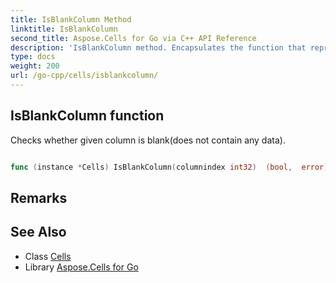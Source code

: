 ```yaml
---
title: IsBlankColumn Method 
linktitle: IsBlankColumn
second_title: Aspose.Cells for Go via C++ API Reference
description: 'IsBlankColumn method. Encapsulates the function that represents isblankcolumn in Go.'
type: docs
weight: 200
url: /go-cpp/cells/isblankcolumn/
---
```


## IsBlankColumn function

Checks whether given column is blank(does not contain any data).

```go

func (instance *Cells) IsBlankColumn(columnindex int32)  (bool,  error) 

```

## Remarks


## See Also

* Class [Cells](../)
* Library [Aspose.Cells for Go](../../)
